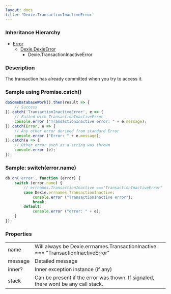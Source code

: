 ```yaml
---
layout: docs
title: 'Dexie.TransactionInactiveError'
---
```


### Inheritance Hierarchy

* [Error](https://developer.mozilla.org/en-US/docs/Web/JavaScript/Reference/Global_Objects/Error)
  * [Dexie.DexieError](/docs/DexieErrors/DexieError)
    * Dexie.TransactionInactiveError

### Description 

The transaction has already committed when you try to access it.

### Sample using Promise.catch()

```javascript
doSomeDatabaseWork().then(result => {
    // Success
}).catch('TransactionInactiveError', e => {
    // Failed with TransactionInactiveError
    console.error ("TransactionInactive error: " + e.message);
}).catch(Error, e => {
    // Any other error derived from standard Error
    console.error ("Error: " + e.message);
}).catch(e => {
    // Other error such as a string was thrown
    console.error (e);
});
```

### Sample: switch(error.name)

```javascript
db.on('error', function (error) {
    switch (error.name) {
        // errnames.TransactionInactive ==="TransactionInactiveError"
        case Dexie.errnames.TransactionInactive:
            console.error ("TransactionInactive error");
            break;
        default:
            console.error ("error: " + e);
    }
});
```

### Properties

<table>
<tr><td>name</td><td>Will always be Dexie.errnames.TransactionInactive === "TransactionInactiveError"</td></tr>
<tr><td>message</td><td>Detailed message</td></tr>
<tr><td>inner?</td><td>Inner exception instance (if any)</td></tr>
<tr><td>stack</td><td>Can be present if the error was thown. If signaled, there wont be any call stack.</td></tr>
</table>
